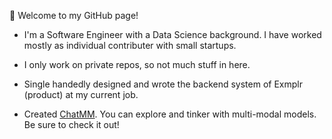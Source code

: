 <!--
**sbarman25/sbarman25** is a ✨ _special_ ✨ repository because its `README.md` (this file) appears on your GitHub profile.

Here are some ideas to get you started:

- 🔭 I’m currently working on ...
- 🌱 I’m currently learning ...
- 👯 I’m looking to collaborate on ...
- 🤔 I’m looking for help with ...
- 💬 Ask me about ...
- 📫 How to reach me: ...
- 😄 Pronouns: ...
- ⚡ Fun fact: ...
-->

👋 Welcome to my GitHub page!

- I'm a Software Engineer with a Data Science background. I have worked mostly as individual contributer with small startups. 

- I only work on private repos, so not much stuff in here.

- Single handedly designed and wrote the backend system of Exmplr (product) at my current job. 

- Created [ChatMM](https://chat.nkubed.io/). You can explore and tinker with multi-modal models. Be sure to check it out!
